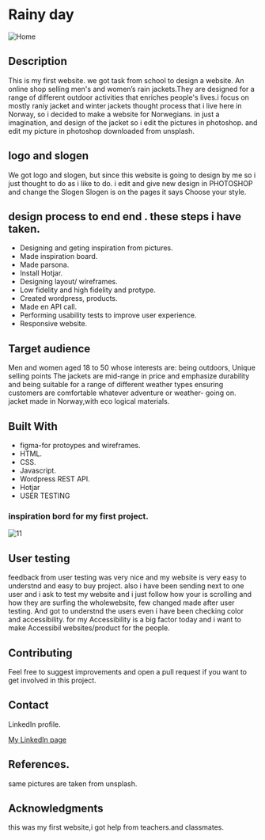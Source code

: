 # Rainy day

![Home](https://user-images.githubusercontent.com/91061651/193788678-87a6816e-145c-4b95-ad2d-e8fe7e4609c8.jpg)

## Description
This is my first website. we got task from school to design a website. An online shop selling men's and women’s rain jackets.They are designed for a range of different outdoor activities that enriches people's lives.i focus on mostly raniy jacket and winter jackets thought process that i live here in Norway, so i decided to make a website for Norwegians. in just a imagination,  and design of the jacket so i edit the pictures in photoshop. and edit my picture in photoshop downloaded from unsplash.

## logo and slogen
We got logo and slogen, but since this website is going to design by me so i just thought to do as i like to do. i edit and give new design in PHOTOSHOP and change the Slogen 
Slogen is on the pages it says Choose your style.

## design process to end end . these steps i have taken.
- Designing and geting inspiration from pictures.
- Made inspiration board.
- Made parsona.
- Install Hotjar.
- Designing layout/ wireframes.
- Low fidelity and high fidelity and protype.
- Created wordpress, products.
- Made en API call.
- Performing usability tests to improve user experience.
- Responsive website.

## Target audience
Men and women aged 18 to 50 whose interests are: being outdoors,
Unique selling points
The jackets are mid-range in price and emphasize durability and being suitable for a range of different weather types ensuring customers are comfortable whatever adventure or weather- going on.
jacket made in Norway,with eco logical materials. 

## Built With
- figma-for protoypes and wireframes.
- HTML.
- CSS.
- Javascript.
- Wordpress REST API.
- Hotjar
- USER TESTING

### inspiration bord for my first project.
![11](https://user-images.githubusercontent.com/91061651/193879435-03ff3ddb-45fc-4296-9eb8-c0f98310c58c.jpg)

## User testing
feedback from user testing was very nice and my website is very easy to understnd and easy to buy project. also i have been sending next to one user and i ask to test my website and i just follow how your is scrolling and how they are surfing the wholewebsite, few changed made after user testing. And got to understnd the users even i have been checking color and accessibility. for my Accessibility is a big factor today and i want to make Accessibil websites/product for the people.

## Contributing

Feel free to suggest improvements and open a pull request if you want to get involved in this project.

## Contact

LinkedIn profile.

[My LinkedIn page]([www.linkedin.com](https://www.linkedin.com/in/rohit-kumar-amdahl-308047140/))

## References.
same pictures are taken from unsplash. 

## Acknowledgments
this was my first website,i got help from teachers.and classmates.
